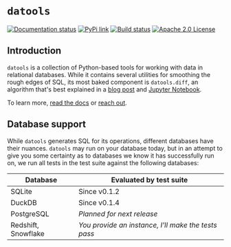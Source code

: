 # `datools` 
[![Documentation status](https://readthedocs.org/projects/datools/badge/?version=latest)](https://datools.readthedocs.io/en/latest/?version=latest) [![PyPi link](https://img.shields.io/pypi/v/datools.svg)](https://pypi.python.org/pypi/datools) [![Build status](https://github.com/marcua/datools/actions/workflows/python-tests.yml/badge.svg)](https://github.com/marcua/datools/actions/workflows/python-tests.yml) [![Apache 2.0 License](https://img.shields.io/badge/License-Apache_2.0-blue.svg)](https://github.com/marcua/datools/blob/main/LICENSE)

## Introduction
`datools` is a collection of Python-based tools for working with data in relational databases. While it contains several utilities for smoothing the rough edges of SQL, its most baked component is `datools.diff`, an algorithm that's best explained in a [blog post](https://blog.marcua.net/2022/02/20/data-diffs-algorithms-for-explaining-what-changed-in-a-dataset.html) and [Jupyter Notebook](https://github.com/marcua/datools/blob/main/examples/diff/intel-sensor.ipynb).

To learn more, [read the docs](https://datools.readthedocs.io/en/latest/index.html) or [reach out](https://twitter.com/marcua/).

## Database support

While `datools` generates SQL for its operations, different databases
have their nuances. `datools` may run on your database today, but in
an attempt to give you some certainty as to databases we know it has
successfully run on, we run all tests in the test suite against the
following databases:

| Database      | Evaluated by test suite |
| ----------- | ----------- |
| SQLite      | Since v0.1.2 |
| DuckDB   | Since v0.1.4 |
| PostgreSQL   | *Planned for next release* |
| Redshift, Snowflake   | *You provide an instance, I'll make the tests pass* |
